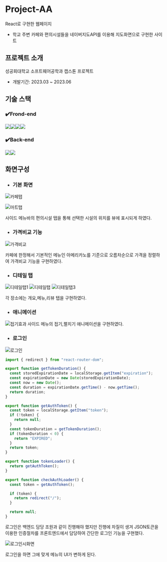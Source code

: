# Project-AA 
React로 구현한 웹페이지
- 학교 주변 카페와 편의시설들을 네이버지도API를 이용해 지도화면으로 구현한 사이트

## 프로젝트 소개
성공회대학교 소프트웨어공학과 캡스톤 프로젝트
- 개발기간: 2023.03 ~ 2023.06


## 기술 스택

### ✔️Frond-end
<img src="https://img.shields.io/badge/React-61DAFB?style=for-the-badge&logo=React&logoColor=black"><img src="https://img.shields.io/badge/Css-1572B6?style=for-the-badge&logo=Css&logoColor=white"><img src="https://img.shields.io/badge/Redux-764ABC?style=for-the-badge&logo=Redux&logoColor=purple"><img src="https://img.shields.io/badge/styledcomponents-DB7093?style=for-the-badge&logo=styledcomponents&logoColor=white">

### ✔️Back-end
<img src="https://img.shields.io/badge/Node.js-339933?style=for-the-badge&logo=nodedotjs&logoColor=white"><img src="https://img.shields.io/badge/JSON-000000?style=for-the-badge&logo=json&logoColor=white">


## 화면구성

- ### 기본 화면
![카페탭](https://github.com/zenu98/PROJECT-AA/assets/90780629/b25afaa4-b621-438c-85b2-9aed6c201d7e)

![마트탭](https://github.com/zenu98/PROJECT-AA/assets/90780629/f1f7fc56-fbd3-459a-8b2b-dfe2c72ca6d2)

사이드 메뉴바의 편의시설 탭을 통해 선택한 시설의 위치를 뷰에 표시되게 하였다.

- ### 가격비교 기능

![가격비교](https://github.com/zenu98/PROJECT-AA/assets/90780629/4578f0dd-1e34-4e49-9865-5c75b53f8dac)

카페에 한정해서 기본적인 메뉴인 아메리카노를 기준으로 오름차순으로 가격을 정렬하여 가격비교 기능을 구현하였다.

- ### 디테일 탭
![디테일탭1](https://github.com/zenu98/PROJECT-AA/assets/90780629/efeba007-6222-4de0-8113-1283a2386f75)
![디테일탭](https://github.com/zenu98/PROJECT-AA/assets/90780629/40e04dcf-b4ff-4c6e-b215-3ff5f55c51bf)
![디테일탭3](https://github.com/zenu98/PROJECT-AA/assets/90780629/5dc2eb1b-469f-410c-85a6-be899603e8c1)

각 장소에는 개요,메뉴,리뷰 탭을 구현하였다.

- ### 애니메이션
![접기효과](https://github.com/zenu98/PROJECT-AA/assets/90780629/d01010be-f402-4e43-accb-6a6b4cf6e154)
사이드 메뉴의 접기,펼치기 애니메이션을 구현하였다.

- ### 로그인
![로그인](https://github.com/zenu98/PROJECT-AA/assets/90780629/d64b2fc3-f862-45b2-8047-c9d84528c0a9)

```javascript
import { redirect } from "react-router-dom";

export function getTokenDuration() {
  const storedExpirationDate = localStorage.getItem("expiration");
  const expirationDate = new Date(storedExpirationDate);
  const now = new Date();
  const duration = expirationDate.getTime() - now.getTime();
  return duration;
}

export function getAuthToken() {
  const token = localStorage.getItem("token");
  if (!token) {
    return null;
  }
  const tokenDuration = getTokenDuration();
  if (tokenDuration < 0) {
    return "EXPIRED";
  }
  return token;
}

export function tokenLoader() {
  return getAuthToken();
}

export function checkAuthLoader() {
  const token = getAuthToken();

  if (token) {
    return redirect("/");
  }

  return null;
}

```
로그인은 백엔드 담당 조원과 같이 진행해야 했지만 진행에 차질이 생겨 JSON토큰을 이용한 인증절차를 프론트엔드에서 담당하여 간단한 로그인 기능을 구현했다.


![로그인시화면](https://github.com/zenu98/PROJECT-AA/assets/90780629/3e8ff903-1f2b-45ce-9fb4-86fc32bf8be4)

로그인을 하면 그에 맞게 메뉴의 UI가 변하게 된다.


